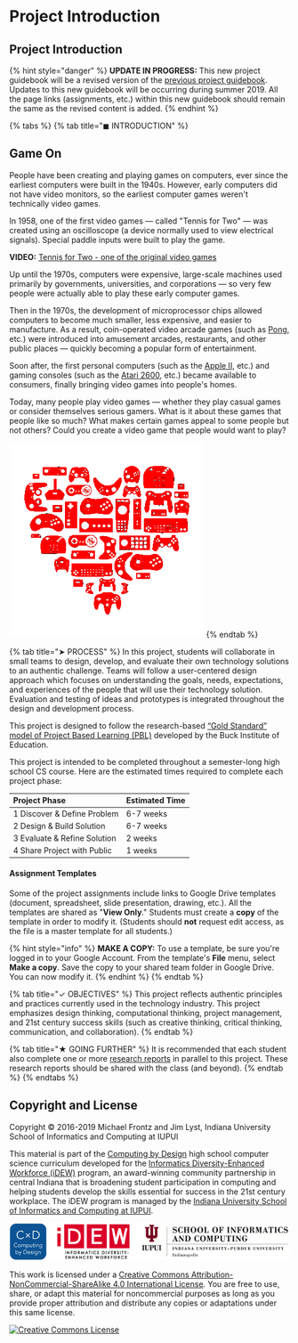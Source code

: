 # Project Introduction

## Project Introduction

{% hint style="danger" %}
**UPDATE IN PROGRESS:** This new project guidebook will be a revised version of the [previous project guidebook](https://docs.idew.org/video-game/). Updates to this new guidebook will be occurring during summer 2019. All the page links \(assignments, etc.\) within this new guidebook should remain the same as the revised content is added.
{% endhint %}

{% tabs %}
{% tab title="◼ INTRODUCTION" %}
## Game On

People have been creating and playing games on computers, ever since the earliest computers were built in the 1940s. However, early computers did not have video monitors, so the earliest computer games weren't technically video games.

In 1958, one of the first video games — called "Tennis for Two" — was created using an oscilloscope \(a device normally used to view electrical signals\). Special paddle inputs were built to play the game.

**VIDEO:** [Tennis for Two - one of the original video games](https://www.youtube.com/watch?v=6PG2mdU_i8k)

Up until the 1970s, computers were expensive, large-scale machines used primarily by governments, universities, and corporations — so very few people were actually able to play these early computer games.

Then in the 1970s, the development of microprocessor chips allowed computers to become much smaller, less expensive, and easier to manufacture. As a result, coin-operated video arcade games \(such as [Pong](https://en.wikipedia.org/wiki/Pong), etc.\) were introduced into amusement arcades, restaurants, and other public places — quickly becoming a popular form of entertainment.

Soon after, the first personal computers \(such as the [Apple II](https://en.wikipedia.org/wiki/Apple_II), etc.\) and gaming consoles \(such as the [Atari 2600](https://en.wikipedia.org/wiki/Atari_2600), etc.\) became available to consumers, finally bringing video games into people's homes.

Today, many people play video games — whether they play casual games or consider themselves serious gamers. What is it about these games that people like so much? What makes certain games appeal to some people but not others? Could you create a video game that people would want to play?

![](.gitbook/assets/game-heart.png)
{% endtab %}

{% tab title="➤ PROCESS" %}
In this project, students will collaborate in small teams to design, develop, and evaluate their own technology solutions to an authentic challenge. Teams will follow a user-centered design approach which focuses on understanding the goals, needs, expectations, and experiences of the people that will use their technology solution. Evaluation and testing of ideas and prototypes is integrated throughout the design and development process.

This project is designed to follow the research-based [“Gold Standard” model of Project Based Learning \(PBL\)](https://www.pblworks.org/what-is-pbl) developed by the Buck Institute of Education.

This project is intended to be completed throughout a semester-long high school CS course. Here are the estimated times required to complete each project phase:

| **Project Phase** | **Estimated Time** |
| :--- | :--- |
| 1 Discover & Define Problem | 6-7 weeks |
| 2 Design & Build Solution | 6-7 weeks |
| 3 Evaluate & Refine Solution | 2 weeks |
| 4 Share Project with Public | 1 weeks |

#### Assignment Templates

Some of the project assignments include links to Google Drive templates \(document, spreadsheet, slide presentation, drawing, etc.\). All the templates are shared as "**View Only**." Students must create a **copy** of the template in order to modify it. \(Students should **not** request edit access, as the file is a master template for all students.\)

{% hint style="info" %}
**MAKE A COPY:**  To use a template, be sure you're logged in to your Google Account. From the template's **File** menu, select **Make a copy**. Save the copy to your shared team folder in Google Drive. You can now modify it.
{% endhint %}
{% endtab %}

{% tab title="✓ OBJECTIVES" %}
This project reflects authentic principles and practices currently used in the technology industry. This project emphasizes design thinking, computational thinking, project management, and 21st century success skills \(such as creative thinking, critical thinking, communication, and collaboration\).
{% endtab %}

{% tab title="★ GOING FURTHER" %}
It is recommended that each student also complete one or more [research reports](https://docs.idew.org/research-topics-in-computing/) in parallel to this project. These research reports should be shared with the class \(and beyond\).
{% endtab %}
{% endtabs %}

## Copyright and License

Copyright © 2016-2019 Michael Frontz and Jim Lyst, Indiana University School of Informatics and Computing at IUPUI

This material is part of the [Computing by Design](https://docs.idew.org/the-cxd-framework/) high school computer science curriculum developed for the [Informatics Diversity-Enhanced Workforce \(iDEW\)](http://soic.iupui.edu/idew/) program, an award-winning community partnership in central Indiana that is broadening student participation in computing and helping students develop the skills essential for success in the 21st century workplace. The iDEW program is managed by the [Indiana University School of Informatics and Computing at IUPUI](https://soic.iupui.edu/).

![](.gitbook/assets/cxd-idew-soic-logo.png)

This work is licensed under a [Creative Commons Attribution-NonCommercial-ShareAlike 4.0 International License](http://creativecommons.org/licenses/by-nc-sa/4.0/). You are free to use, share, or adapt this material for noncommercial purposes as long as you provide proper attribution and distribute any copies or adaptations under this same license.

[![Creative Commons License](https://i.creativecommons.org/l/by-nc-sa/4.0/88x31.png)](http://creativecommons.org/licenses/by-nc-sa/4.0/)

